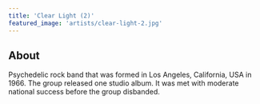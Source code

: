 ```yaml
---
title: 'Clear Light (2)'
featured_image: 'artists/clear-light-2.jpg'
---
```


## About

Psychedelic rock band that was formed in Los Angeles, California, USA in 1966. 
The group released one studio album. It was met with moderate national success before the group disbanded. 
